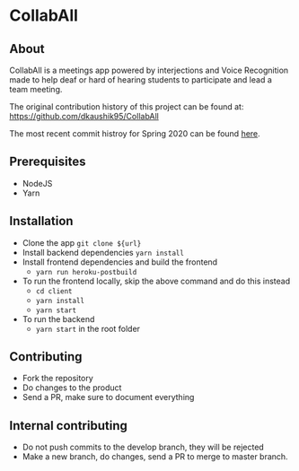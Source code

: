 # CollabAll

## About
CollabAll is a meetings app powered by interjections and Voice Recognition made to help deaf or hard of hearing students to participate and lead a team meeting. 

The original contribution history of this project can be found at: https://github.com/dkaushik95/CollabAll

The most recent commit histroy for Spring 2020 can be found [here](https://github.com/ra9118/CollabAll).

## Prerequisites
- NodeJS
- Yarn

## Installation
- Clone the app `git clone ${url}`
- Install backend dependencies `yarn install`
- Install frontend dependencies and build the frontend
    - `yarn run heroku-postbuild` 
- To run the frontend locally, skip the above command and do this instead
    - `cd client`
    - `yarn install`
    - `yarn start`
- To run the backend
    - `yarn start` in the root folder


## Contributing
- Fork the repository
- Do changes to the product
- Send a PR, make sure to document everything

## Internal contributing
- Do not push commits to the develop branch, they will be rejected
- Make a new branch, do changes, send a PR to merge to master branch. 

